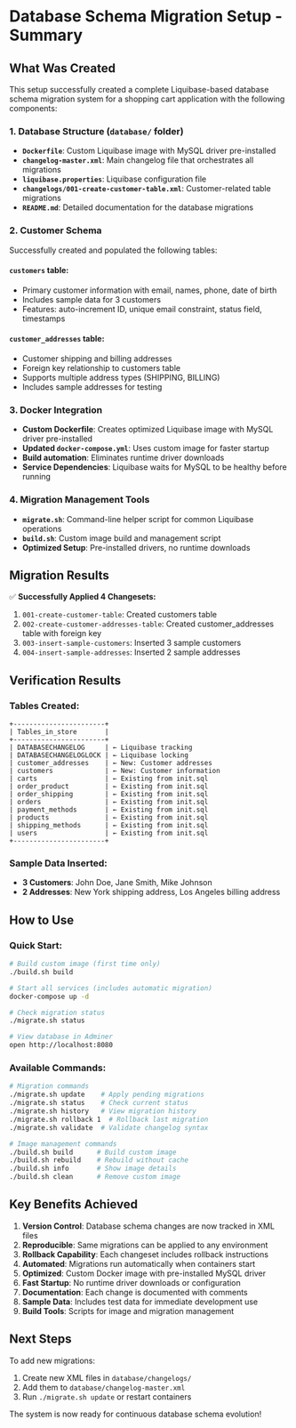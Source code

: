 # Database Schema Migration Setup - Summary

## What Was Created

This setup successfully created a complete Liquibase-based database schema migration system for a shopping cart application with the following components:

### 1. Database Structure (`database/` folder)

- **`Dockerfile`**: Custom Liquibase image with MySQL driver pre-installed
- **`changelog-master.xml`**: Main changelog file that orchestrates all migrations
- **`liquibase.properties`**: Liquibase configuration file
- **`changelogs/001-create-customer-table.xml`**: Customer-related table migrations
- **`README.md`**: Detailed documentation for the database migrations

### 2. Customer Schema

Successfully created and populated the following tables:

#### `customers` table:

- Primary customer information with email, names, phone, date of birth
- Includes sample data for 3 customers
- Features: auto-increment ID, unique email constraint, status field, timestamps

#### `customer_addresses` table:

- Customer shipping and billing addresses
- Foreign key relationship to customers table
- Supports multiple address types (SHIPPING, BILLING)
- Includes sample addresses for testing

### 3. Docker Integration

- **Custom Dockerfile**: Creates optimized Liquibase image with MySQL driver pre-installed
- **Updated `docker-compose.yml`**: Uses custom image for faster startup
- **Build automation**: Eliminates runtime driver downloads
- **Service Dependencies**: Liquibase waits for MySQL to be healthy before running

### 4. Migration Management Tools

- **`migrate.sh`**: Command-line helper script for common Liquibase operations
- **`build.sh`**: Custom image build and management script
- **Optimized Setup**: Pre-installed drivers, no runtime downloads

## Migration Results

✅ **Successfully Applied 4 Changesets:**

1. `001-create-customer-table`: Created customers table
2. `002-create-customer-addresses-table`: Created customer_addresses table with foreign key
3. `003-insert-sample-customers`: Inserted 3 sample customers
4. `004-insert-sample-addresses`: Inserted 2 sample addresses

## Verification Results

### Tables Created:

```
+-----------------------+
| Tables_in_store       |
+-----------------------+
| DATABASECHANGELOG     | ← Liquibase tracking
| DATABASECHANGELOGLOCK | ← Liquibase locking
| customer_addresses    | ← New: Customer addresses
| customers             | ← New: Customer information
| carts                 | ← Existing from init.sql
| order_product         | ← Existing from init.sql
| order_shipping        | ← Existing from init.sql
| orders                | ← Existing from init.sql
| payment_methods       | ← Existing from init.sql
| products              | ← Existing from init.sql
| shipping_methods      | ← Existing from init.sql
| users                 | ← Existing from init.sql
+-----------------------+
```

### Sample Data Inserted:

- **3 Customers**: John Doe, Jane Smith, Mike Johnson
- **2 Addresses**: New York shipping address, Los Angeles billing address

## How to Use

### Quick Start:

```bash
# Build custom image (first time only)
./build.sh build

# Start all services (includes automatic migration)
docker-compose up -d

# Check migration status
./migrate.sh status

# View database in Adminer
open http://localhost:8080
```

### Available Commands:

```bash
# Migration commands
./migrate.sh update    # Apply pending migrations
./migrate.sh status    # Check current status
./migrate.sh history   # View migration history
./migrate.sh rollback 1  # Rollback last migration
./migrate.sh validate  # Validate changelog syntax

# Image management commands
./build.sh build      # Build custom image
./build.sh rebuild    # Rebuild without cache
./build.sh info       # Show image details
./build.sh clean      # Remove custom image
```

## Key Benefits Achieved

1. **Version Control**: Database schema changes are now tracked in XML files
2. **Reproducible**: Same migrations can be applied to any environment
3. **Rollback Capability**: Each changeset includes rollback instructions
4. **Automated**: Migrations run automatically when containers start
5. **Optimized**: Custom Docker image with pre-installed MySQL driver
6. **Fast Startup**: No runtime driver downloads or configuration
7. **Documentation**: Each change is documented with comments
8. **Sample Data**: Includes test data for immediate development use
9. **Build Tools**: Scripts for image and migration management

## Next Steps

To add new migrations:

1. Create new XML files in `database/changelogs/`
2. Add them to `database/changelog-master.xml`
3. Run `./migrate.sh update` or restart containers

The system is now ready for continuous database schema evolution!

